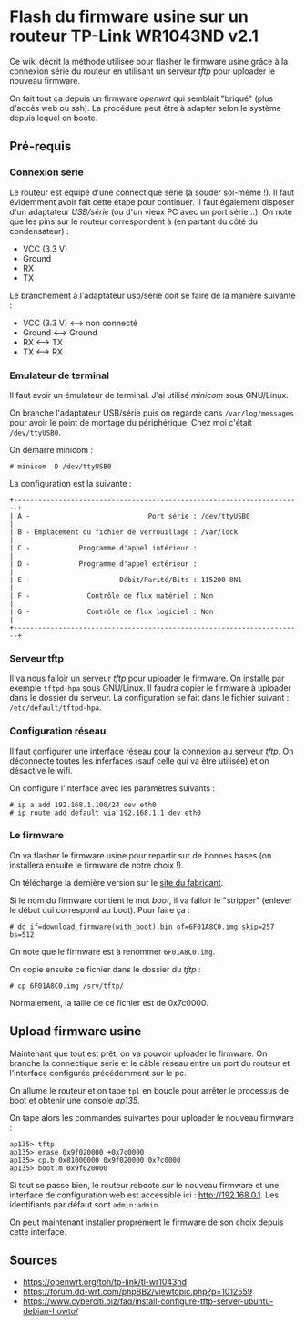Flash du firmware usine sur un routeur TP-Link WR1043ND v2.1
============================================================

Ce wiki décrit la méthode utilisée pour flasher le firmware usine grâce à la connexion série du routeur en utilisant un serveur *tftp* pour uploader le nouveau firmware.

On fait tout ça depuis un firmware *openwrt* qui semblait "briqué" (plus d'accès web ou ssh). La procédure peut être à adapter selon le système depuis lequel on boote.

## Pré-requis
### Connexion série
Le routeur est équipé d'une connectique série (à souder soi-même !). Il faut évidemment avoir fait cette étape pour continuer. Il faut également disposer d'un adaptateur *USB/série* (ou d'un vieux PC avec un port série...).
On note que les pins sur le routeur correspondent à (en partant du côté du condensateur) :
* VCC (3.3 V)
* Ground
* RX
* TX

Le branchement à l'adaptateur usb/série doit se faire de la manière suivante :
* VCC (3.3 V) <--> non connecté
* Ground <--> Ground
* RX <--> TX
* TX <--> RX

### Emulateur de terminal
Il faut avoir un émulateur de terminal. J'ai utilisé *minicom* sous GNU/Linux.

On branche l'adaptateur USB/série puis on regarde dans `/var/log/messages` pour avoir le point de montage du périphérique. Chez moi c'était `/dev/ttyUSB0`.

On démarre minicom :
```
# minicom -D /dev/ttyUSB0
```

La configuration est la suivante :
```                                                  
+-----------------------------------------------------------------------+         
| A -                             Port série : /dev/ttyUSB0             |         
| B - Emplacement du fichier de verrouillage : /var/lock                |         
| C -            Programme d'appel intérieur :                          |         
| D -            Programme d'appel extérieur :                          |         
| E -                      Débit/Parité/Bits : 115200 8N1               |         
| F -              Contrôle de flux matériel : Non                      |         
| G -              Contrôle de flux logiciel : Non                      |                 
+-----------------------------------------------------------------------+
```

### Serveur tftp
Il va nous falloir un serveur *tftp* pour uploader le firmware.
On installe par exemple `tftpd-hpa` sous GNU/Linux.
Il faudra copier le firmware à uploader dans le dossier du serveur.
La configuration se fait dans le fichier suivant : `/etc/default/tftpd-hpa`.

### Configuration réseau
Il faut configurer une interface réseau pour la connexion au serveur *tftp*.
On déconnecte toutes les inferfaces (sauf celle qui va être utilisée) et on désactive le wifi.

On configure l'interface avec les paramètres suivants :
```
# ip a add 192.168.1.100/24 dev eth0
# ip route add default via 192.168.1.1 dev eth0
```

### Le firmware
On va flasher le firmware usine pour repartir sur de bonnes bases (on installera ensuite le firmware de notre choix !).

On télécharge la dernière version sur le [site du fabricant](https://www.tp-link.com/fr/support/download/tl-wr1043nd/v2/).

Si le nom du firmware contient le mot *boot*, il va falloir le "stripper" (enlever le début qui correspond au boot). Pour faire ça :
```
# dd if=download_firmware(with_boot).bin of=6F01A8C0.img skip=257 bs=512
```
On note que le firmware est à renommer `6F01A8C0.img`.

On copie ensuite ce fichier dans le dossier du *tftp* :
```
# cp 6F01A8C0.img /srv/tftp/
```

Normalement, la taille de ce fichier est de 0x7c0000.

## Upload firmware usine
Maintenant que tout est prêt, on va pouvoir uploader le firmware. On branche la connectique série et le câble réseau entre un port du routeur et l'interface configurée précédemment sur le pc.

On allume le routeur et on tape `tpl` en boucle pour arrêter le processus de boot et obtenir une console *ap135*.

On tape alors les commandes suivantes pour uploader le nouveau firmware :
```
ap135> tftp
ap135> erase 0x9f020000 +0x7c0000
ap135> cp.b 0x81000000 0x9f020000 0x7c0000
ap135> boot.m 0x9f020000
```

Si tout se passe bien, le routeur reboote sur le nouveau firmware et une interface de configuration web est accessible ici : http://192.168.0.1. Les identifiants par défaut sont `admin:admin`.

On peut maintenant installer proprement le firmware de son choix depuis cette interface.

## Sources
* https://openwrt.org/toh/tp-link/tl-wr1043nd
* https://forum.dd-wrt.com/phpBB2/viewtopic.php?p=1012559
* https://www.cyberciti.biz/faq/install-configure-tftp-server-ubuntu-debian-howto/
